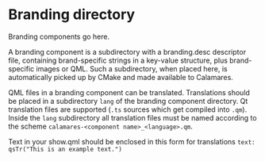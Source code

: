 # Branding directory

Branding components go here.

A branding component is a subdirectory with a branding.desc descriptor file, containing brand-specific strings in a key-value structure, plus brand-specific images or QML. Such a subdirectory, when placed here, is automatically picked up by CMake and made available to Calamares.

QML files in a branding component can be translated. Translations should be placed in a subdirectory `lang` of the branding component directory. Qt translation files are supported (`.ts` sources which get compiled into `.qm`). Inside the `lang` subdirectory all translation files must be named according to the scheme `calamares-<component name>_<language>.qm`.

Text in your show.qml should be enclosed in this form for translations `text: qsTr("This is an example text.")`
